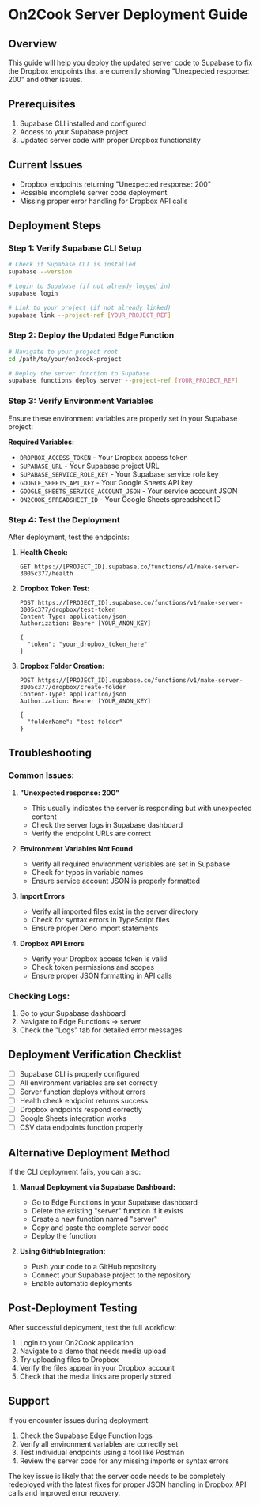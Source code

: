 # On2Cook Server Deployment Guide

## Overview
This guide will help you deploy the updated server code to Supabase to fix the Dropbox endpoints that are currently showing "Unexpected response: 200" and other issues.

## Prerequisites
1. Supabase CLI installed and configured
2. Access to your Supabase project
3. Updated server code with proper Dropbox functionality

## Current Issues
- Dropbox endpoints returning "Unexpected response: 200"
- Possible incomplete server code deployment
- Missing proper error handling for Dropbox API calls

## Deployment Steps

### Step 1: Verify Supabase CLI Setup
```bash
# Check if Supabase CLI is installed
supabase --version

# Login to Supabase (if not already logged in)
supabase login

# Link to your project (if not already linked)
supabase link --project-ref [YOUR_PROJECT_REF]
```

### Step 2: Deploy the Updated Edge Function
```bash
# Navigate to your project root
cd /path/to/your/on2cook-project

# Deploy the server function to Supabase
supabase functions deploy server --project-ref [YOUR_PROJECT_REF]
```

### Step 3: Verify Environment Variables
Ensure these environment variables are properly set in your Supabase project:

**Required Variables:**
- `DROPBOX_ACCESS_TOKEN` - Your Dropbox access token
- `SUPABASE_URL` - Your Supabase project URL
- `SUPABASE_SERVICE_ROLE_KEY` - Your Supabase service role key
- `GOOGLE_SHEETS_API_KEY` - Your Google Sheets API key
- `GOOGLE_SHEETS_SERVICE_ACCOUNT_JSON` - Your service account JSON
- `ON2COOK_SPREADSHEET_ID` - Your Google Sheets spreadsheet ID

### Step 4: Test the Deployment
After deployment, test the endpoints:

1. **Health Check:**
   ```
   GET https://[PROJECT_ID].supabase.co/functions/v1/make-server-3005c377/health
   ```

2. **Dropbox Token Test:**
   ```
   POST https://[PROJECT_ID].supabase.co/functions/v1/make-server-3005c377/dropbox/test-token
   Content-Type: application/json
   Authorization: Bearer [YOUR_ANON_KEY]
   
   {
     "token": "your_dropbox_token_here"
   }
   ```

3. **Dropbox Folder Creation:**
   ```
   POST https://[PROJECT_ID].supabase.co/functions/v1/make-server-3005c377/dropbox/create-folder
   Content-Type: application/json
   Authorization: Bearer [YOUR_ANON_KEY]
   
   {
     "folderName": "test-folder"
   }
   ```

## Troubleshooting

### Common Issues:

1. **"Unexpected response: 200"**
   - This usually indicates the server is responding but with unexpected content
   - Check the server logs in Supabase dashboard
   - Verify the endpoint URLs are correct

2. **Environment Variables Not Found**
   - Verify all required environment variables are set in Supabase
   - Check for typos in variable names
   - Ensure service account JSON is properly formatted

3. **Import Errors**
   - Verify all imported files exist in the server directory
   - Check for syntax errors in TypeScript files
   - Ensure proper Deno import statements

4. **Dropbox API Errors**
   - Verify your Dropbox access token is valid
   - Check token permissions and scopes
   - Ensure proper JSON formatting in API calls

### Checking Logs:
1. Go to your Supabase dashboard
2. Navigate to Edge Functions → server
3. Check the "Logs" tab for detailed error messages

## Deployment Verification Checklist

- [ ] Supabase CLI is properly configured
- [ ] All environment variables are set correctly
- [ ] Server function deploys without errors
- [ ] Health check endpoint returns success
- [ ] Dropbox endpoints respond correctly
- [ ] Google Sheets integration works
- [ ] CSV data endpoints function properly

## Alternative Deployment Method

If the CLI deployment fails, you can also:

1. **Manual Deployment via Supabase Dashboard:**
   - Go to Edge Functions in your Supabase dashboard
   - Delete the existing "server" function if it exists
   - Create a new function named "server"
   - Copy and paste the complete server code
   - Deploy the function

2. **Using GitHub Integration:**
   - Push your code to a GitHub repository
   - Connect your Supabase project to the repository
   - Enable automatic deployments

## Post-Deployment Testing

After successful deployment, test the full workflow:

1. Login to your On2Cook application
2. Navigate to a demo that needs media upload
3. Try uploading files to Dropbox
4. Verify the files appear in your Dropbox account
5. Check that the media links are properly stored

## Support

If you encounter issues during deployment:

1. Check the Supabase Edge Function logs
2. Verify all environment variables are correctly set
3. Test individual endpoints using a tool like Postman
4. Review the server code for any missing imports or syntax errors

The key issue is likely that the server code needs to be completely redeployed with the latest fixes for proper JSON handling in Dropbox API calls and improved error recovery.